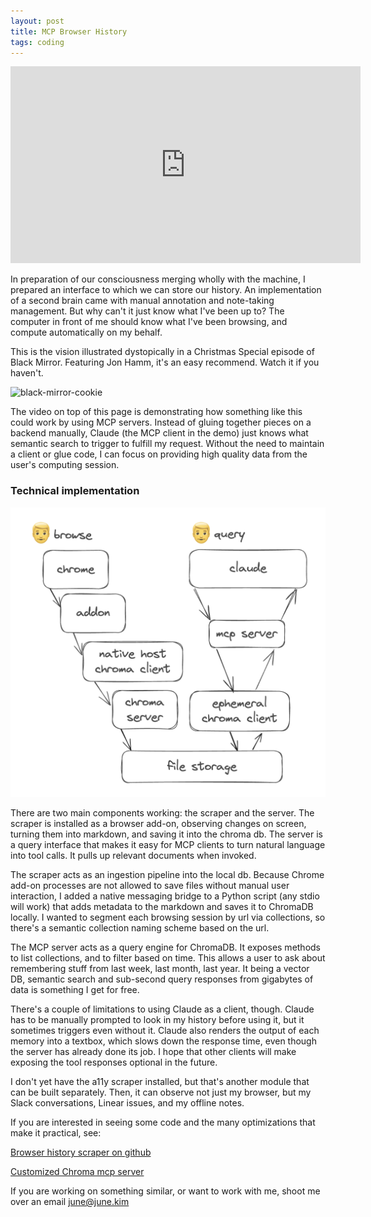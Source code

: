 ```yaml
---
layout: post
title: MCP Browser History
tags: coding
---
```


<iframe width="560" height="315" src="https://www.youtube.com/embed/RmtQYOykc58?si=KEPNgVuKtN_J7Dl1" title="YouTube video player" frameborder="0" allow="accelerometer; autoplay; clipboard-write; encrypted-media; gyroscope; picture-in-picture; web-share" referrerpolicy="strict-origin-when-cross-origin" allowfullscreen></iframe>

In preparation of our consciousness merging wholly with the machine, I prepared an interface to which we can store our history. An implementation of a second brain came with manual annotation and note-taking management. But why can't it just know what I've been up to? The computer in front of me should know what I've been browsing, and compute automatically on my behalf. 

This is the vision illustrated dystopically in a Christmas Special episode of Black Mirror. Featuring Jon Hamm, it's an easy recommend. Watch it if you haven't.

![black-mirror-cookie](/assets/black-mirror-cookie.avif)

The video on top of this page is demonstrating how something like this could work by using MCP servers. Instead of gluing together pieces on a backend manually, Claude (the MCP client in the demo) just knows what semantic search to trigger to fulfill my request. Without the need to maintain a client or glue code, I can focus on providing high quality data from the user's computing session.


### Technical implementation

![chroma-diagram](/assets/chroma-diagram.png)

There are two main components working: the scraper and the server. The scraper is installed as a browser add-on, observing changes on screen, turning them into markdown, and saving it into the chroma db. The server is a query interface that makes it easy for MCP clients to turn natural language into tool calls. It pulls up relevant documents when invoked. 

The scraper acts as an ingestion pipeline into the local db. Because Chrome add-on processes are not allowed to save files without manual user interaction, I added a native messaging bridge to a Python script (any stdio will work) that adds metadata to the markdown and saves it to ChromaDB locally. I wanted to segment each browsing session by url via collections, so there's a semantic collection naming scheme based on the url.

The MCP server acts as a query engine for ChromaDB. It exposes methods to list collections, and to filter based on time. This allows a user to ask about remembering stuff from last week, last month, last year. It being a vector DB, semantic search and sub-second query responses from gigabytes of data is something I get for free. 

There's a couple of limitations to using Claude as a client, though. Claude has to be manually prompted to look in my history before using it, but it sometimes triggers even without it. Claude also renders the output of each memory into a textbox, which slows down the response time, even though the server has already done its job. I hope that other clients will make exposing the tool responses optional in the future.

I don't yet have the a11y scraper installed, but that's another module that can be built separately. Then, it can observe not just my browser, but my Slack conversations, Linear issues, and my offline notes. 

If you are interested in seeing some code and the many optimizations that make it practical, see:

[Browser history scraper on github](https://github.com/kimjune01/linky-scraper-addon)

[Customized Chroma mcp server](https://github.com/kimjune01/chroma-mcp)

If you are working on something similar, or want to work with me, shoot me over an email june@june.kim
